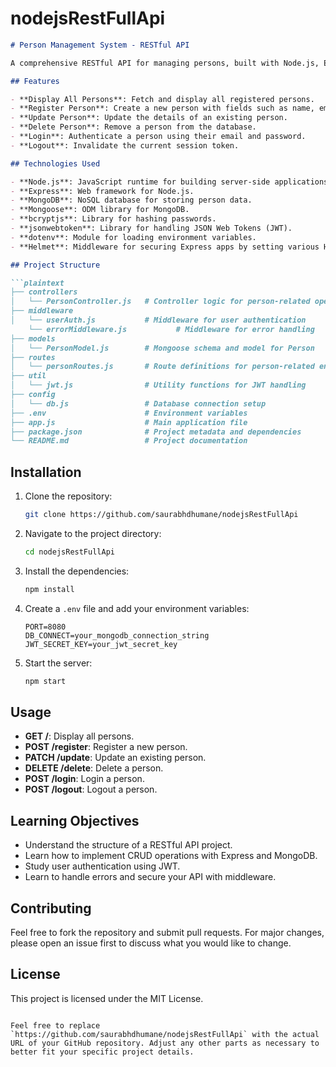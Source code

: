 ﻿# nodejsRestFullApi
 
```markdown
# Person Management System - RESTful API

A comprehensive RESTful API for managing persons, built with Node.js, Express, and MongoDB. This project is designed for those who want to study and understand the structure and implementation of a RESTful API.

## Features

- **Display All Persons**: Fetch and display all registered persons.
- **Register Person**: Create a new person with fields such as name, email, address, and password.
- **Update Person**: Update the details of an existing person.
- **Delete Person**: Remove a person from the database.
- **Login**: Authenticate a person using their email and password.
- **Logout**: Invalidate the current session token.

## Technologies Used

- **Node.js**: JavaScript runtime for building server-side applications.
- **Express**: Web framework for Node.js.
- **MongoDB**: NoSQL database for storing person data.
- **Mongoose**: ODM library for MongoDB.
- **bcryptjs**: Library for hashing passwords.
- **jsonwebtoken**: Library for handling JSON Web Tokens (JWT).
- **dotenv**: Module for loading environment variables.
- **Helmet**: Middleware for securing Express apps by setting various HTTP headers.

## Project Structure

```plaintext
├── controllers
│   └── PersonController.js   # Controller logic for person-related operations
├── middleware
│   └── userAuth.js           # Middleware for user authentication
    └── errorMiddleware.js           # Middleware for error handling
├── models
│   └── PersonModel.js        # Mongoose schema and model for Person
├── routes
│   └── personRoutes.js       # Route definitions for person-related endpoints
├── util
│   └── jwt.js                # Utility functions for JWT handling
├── config
│   └── db.js                 # Database connection setup
├── .env                      # Environment variables
├── app.js                    # Main application file
├── package.json              # Project metadata and dependencies
└── README.md                 # Project documentation
```

## Installation

1. Clone the repository:
   ```bash
   git clone https://github.com/saurabhdhumane/nodejsRestFullApi
   ```

2. Navigate to the project directory:
   ```bash
   cd nodejsRestFullApi
   ```

3. Install the dependencies:
   ```bash
   npm install
   ```

4. Create a `.env` file and add your environment variables:
   ```
   PORT=8080
   DB_CONNECT=your_mongodb_connection_string
   JWT_SECRET_KEY=your_jwt_secret_key
   ```

5. Start the server:
   ```bash
   npm start
   ```

## Usage

- **GET /**: Display all persons.
- **POST /register**: Register a new person.
- **PATCH /update**: Update an existing person.
- **DELETE /delete**: Delete a person.
- **POST /login**: Login a person.
- **POST /logout**: Logout a person.

## Learning Objectives

- Understand the structure of a RESTful API project.
- Learn how to implement CRUD operations with Express and MongoDB.
- Study user authentication using JWT.
- Learn to handle errors and secure your API with middleware.

## Contributing

Feel free to fork the repository and submit pull requests. For major changes, please open an issue first to discuss what you would like to change.

## License

This project is licensed under the MIT License.
```

Feel free to replace `https://github.com/saurabhdhumane/nodejsRestFullApi` with the actual URL of your GitHub repository. Adjust any other parts as necessary to better fit your specific project details.
